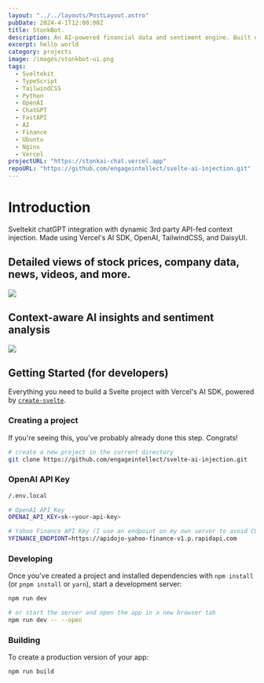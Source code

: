 ```yaml
---
layout: "../../layouts/PostLayout.astro"
pubDate: 2024-4-1T12:00:00Z
title: StonkBot.
description: An AI-powered financial data and sentiment engine. Built using SvelteKit, Vercel's AI SDK, OpenAI, TailwindCSS, and DaisyUI.
excerpt: hello world
category: projects
image: /images/stonkbot-ui.png
tags:
  - Sveltekit
  - TypeScript
  - TailwindCSS
  - Python
  - OpenAI
  - ChatGPT
  - FastAPI
  - AI
  - Finance
  - Ubuntu
  - Nginx
  - Vercel
projectURL: "https://stonkai-chat.vercel.app"
repoURL: "https://github.com/engageintellect/svelte-ai-injection.git"
---
```


# Introduction

Sveltekit chatGPT integration with dynamic 3rd party API-fed context injection. Made using Vercel's AI SDK, OpenAI, TailwindCSS, and DaisyUI.

## Detailed views of stock prices, company data, news, videos, and more.

<img class="rounded" src="/images/svelte-ai-injection-chart1.png"/>
<br/>

## Context-aware AI insights and sentiment analysis

<img class="rounded" src="/images/svelte-ai-injection-chart2.png"/>
<br/>

## Getting Started (for developers)

Everything you need to build a Svelte project with Vercel's AI SDK, powered by [`create-svelte`](https://github.com/sveltejs/kit/tree/main/packages/create-svelte).

### Creating a project

If you're seeing this, you've probably already done this step. Congrats!

```bash
# create a new project in the current directory
git clone https://github.com/engageintellect/svelte-ai-injection.git

```

### OpenAI API Key

```bash
/.env.local

# OpenAI API Key
OPENAI_API_KEY=sk-<your-api-key>

# Yahoo Finance API Key (I use an endpoint on my own server to avoid CORS issues)
YFINANCE_ENDPIONT=https://apidojo-yahoo-finance-v1.p.rapidapi.com
```

### Developing

Once you've created a project and installed dependencies with `npm install` (or `pnpm install` or `yarn`), start a development server:

```bash
npm run dev

# or start the server and open the app in a new browser tab
npm run dev -- --open
```

### Building

To create a production version of your app:

```bash
npm run build
```
